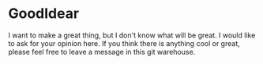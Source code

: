 # GoodIdear
I want to make a great thing, but I don't know what will be great. I would like to ask for your opinion here. If you think there is anything cool or great, please feel free to leave a message in this git warehouse.
